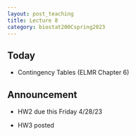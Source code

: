 ```yaml
---
layout: post_teaching
title: Lecture 8
category: biostat200Cspring2023
---
```


## Today

* Contingency Tables (ELMR Chapter 6)

## Announcement

* HW2 due this Friday 4/28/23

* HW3 posted


